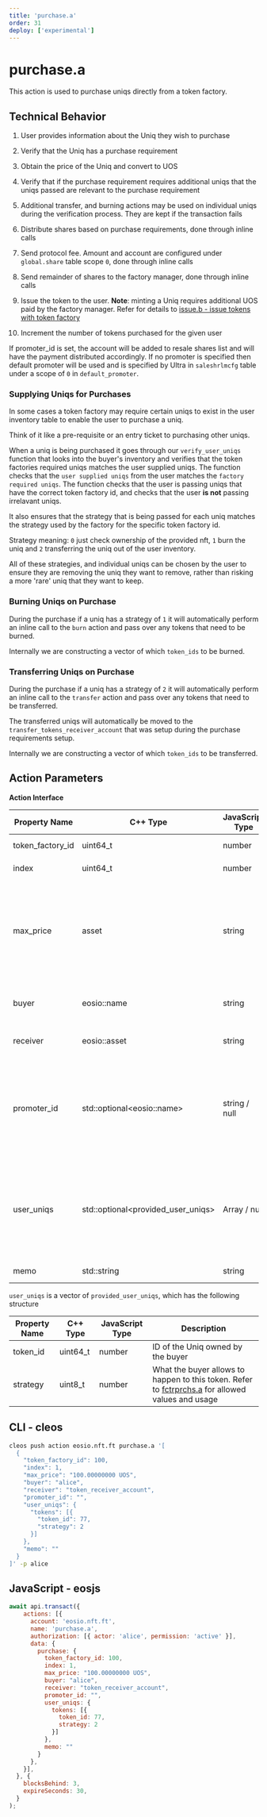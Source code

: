 ```yaml
---
title: 'purchase.a'
order: 31
deploy: ['experimental']
---
```


# purchase.a

This action is used to purchase uniqs directly from a token factory.

## Technical Behavior

1. User provides information about the Uniq they wish to purchase

2. Verify that the Uniq has a purchase requirement

3. Obtain the price of the Uniq and convert to UOS

4. Verify that if the purchase requirement requires additional uniqs that the uniqs passed are relevant to the purchase requirement

5. Additional transfer, and burning actions may be used on individual uniqs during the verification process. They are kept if the transaction fails

6. Distribute shares based on purchase requirements, done through inline calls

7. Send protocol fee. Amount and account are configured under `global.share` table scope `0`, done through inline calls

8. Send remainder of shares to the factory manager, done through inline calls

9. Issue the token to the user. **Note**: minting a Uniq requires additional UOS paid by the factory manager. Refer for details to [issue.b - issue tokens with token factory](./issue.b.md)

10. Increment the number of tokens purchased for the given user

If promoter_id is set, the account will be added to resale shares list and will have the payment distributed accordingly. If no promoter is specified then default promoter will be used and is specified by Ultra in `saleshrlmcfg` table under a scope of `0` in `default_promoter`.

### Supplying Uniqs for Purchases

In some cases a token factory may require certain uniqs to exist in the user inventory table to enable the user to purchase a uniq.

Think of it like a pre-requisite or an entry ticket to purchasing other uniqs.

When a uniq is being purchased it goes through our `verify_user_uniqs` function that looks into the buyer's inventory and verifies that the token factories required uniqs matches the user supplied uniqs. The function checks that the `user supplied uniqs` from the user matches the `factory required uniqs`. The function checks that the user is passing uniqs that have the correct token factory id, and checks that the user **is not** passing irrelavant uniqs.

It also ensures that the strategy that is being passed for each uniq matches the strategy used by the factory for the specific token factory id.

Strategy meaning: `0` just check ownership of the provided nft, `1` burn the uniq and `2` transferring the uniq out of the user inventory.

All of these strategies, and individual uniqs can be chosen by the user to ensure they are removing the uniq they want to remove, rather than risking a more 'rare' uniq that they want to keep.

### Burning Uniqs on Purchase

During the purchase if a uniq has a strategy of `1` it will automatically perform an inline call to the `burn` action and pass over any tokens that need to be burned.

Internally we are constructing a vector of which `token_ids` to be burned.

### Transferring Uniqs on Purchase

During the purchase if a uniq has a strategy of `2` it will automatically perform an inline call to the `transfer` action and pass over any tokens that need to be transferred.

The transferred uniqs will automatically be moved to the `transfer_tokens_receiver_account` that was setup during the purchase requirements setup.

Internally we are constructing a vector of which `token_ids` to be transferred.


## Action Parameters

**Action Interface**

| Property Name    | C++ Type                            | JavaScript Type | Description                                                                                                                                                                         |
| ---------------- | ----------------------------------- | --------------- | ----------------------------------------------------------------------------------------------------------------------------------------------------------------------------------- |
| token_factory_id | uint64_t                            | number          | ID of a token factory to purchase from                                                                                                                                              |
| index            | uint64_t                            | number          | Index of purchase option to use                                                                                                                                                     |
| max_price        | asset                               | string          | Maximum amount of UOS you allow to be withdrawn from your account. If price is set in USD this will prevent transaction from overcharging you in case USD price goes down           |
| buyer            | eosio::name                         | string          | Account that will pay UOS and/or Uniqs for this purchase                                                                                                                            |
| receiver         | eosio::asset                        | string          | Account that will receive the Uniq from this purchase                                                                                                                               |
| promoter_id      | std::optional\<eosio::name>         | string / null   | Optional promoter of the purchase transaction. If no promoter is provided then the default promoter specified in `saleshrlmcfg` (scope `0`) will be used if present                 |
| user_uniqs       | std::optional\<provided_user_uniqs> | Array / null    | List of uniqs the buyer is willing to provide for this purchase option to either be taken from him or to just verify their presence. Refer to `provided_user_uniqs` breakdown below |
| memo             | std::string                         | string          | A short operation description                                                                                                                                                       |

`user_uniqs` is a vector of `provided_user_uniqs`, which has the following structure

| Property Name | C++ Type | JavaScript Type | Description                                                                                                                     |
| ------------- | -------- | --------------- | ------------------------------------------------------------------------------------------------------------------------------- |
| token_id      | uint64_t | number          | ID of the Uniq owned by the buyer                                                                                               |
| strategy      | uint8_t  | number          | What the buyer allows to happen to this token. Refer to [fctrprchs.a](../nft-tables.md#fctrprchs-a) for allowed values and usage |


## CLI - cleos

```bash
cleos push action eosio.nft.ft purchase.a '[
  {
    "token_factory_id": 100,
    "index": 1,
    "max_price": "100.00000000 UOS",
    "buyer": "alice",
    "receiver": "token_receiver_account",
    "promoter_id": "",
    "user_uniqs": {
      "tokens": [{
        "token_id": 77,
        "strategy": 2
      }]
    },
    "memo": ""
  }
]' -p alice
```

## JavaScript - eosjs

```js
await api.transact({
    actions: [{
      account: 'eosio.nft.ft',
      name: 'purchase.a',
      authorization: [{ actor: 'alice', permission: 'active' }],
      data: {
        purchase: {
          token_factory_id: 100,
          index: 1,
          max_price: "100.00000000 UOS",
          buyer: "alice",
          receiver: "token_receiver_account",
          promoter_id: "",
          user_uniqs: {
            tokens: [{
              token_id: 77,
              strategy: 2
            }]
          },
          memo: ""
        }
      },
    }],
  }, {
    blocksBehind: 3,
    expireSeconds: 30,
  }
);
```
